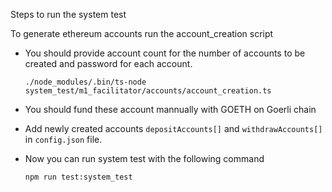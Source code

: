 Steps to run the system test

To generate ethereum accounts run the account_creation script

- You should provide account count for the number of accounts to be created and password for each account.
  ```
  ./node_modules/.bin/ts-node system_test/m1_facilitator/accounts/account_creation.ts
  ```

- You should fund these account mannually with GOETH on Goerli chain

- Add newly created accounts `depositAccounts[]` and `withdrawAccounts[]` in `config.json` file.

- Now you can run system test with the following command
  ```
  npm run test:system_test
  ```

